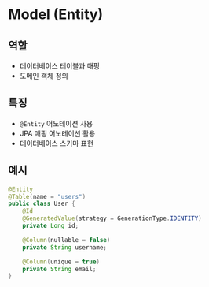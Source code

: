 # Model (Entity)

## 역할
- 데이터베이스 테이블과 매핑
- 도메인 객체 정의

## 특징
- `@Entity` 어노테이션 사용
- JPA 매핑 어노테이션 활용
- 데이터베이스 스키마 표현

## 예시
```java
@Entity
@Table(name = "users")
public class User {
    @Id
    @GeneratedValue(strategy = GenerationType.IDENTITY)
    private Long id;

    @Column(nullable = false)
    private String username;

    @Column(unique = true)
    private String email;
}